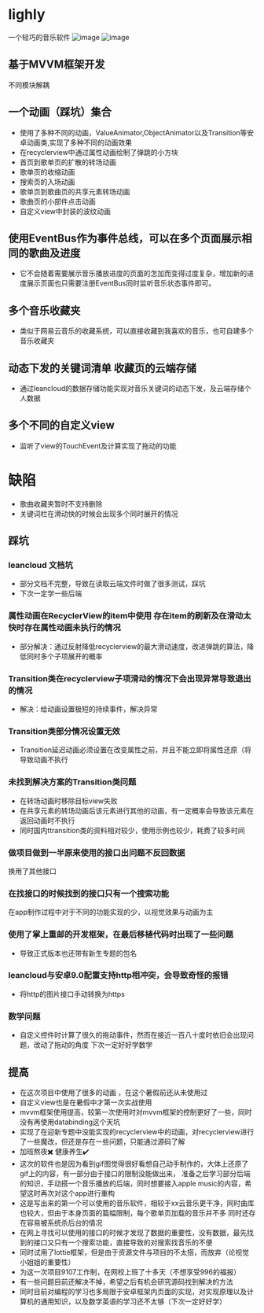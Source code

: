# lighly
一个轻巧的音乐软件
![image](https://github.com/zixuanA/lighly/blob/master/Screenshot_1566653940.png)
![image](https://github.com/zixuanA/lighly/blob/master/Screenshot_1566654040.png)

## 基于MVVM框架开发
  不同模块解耦
  
## 一个动画（踩坑）集合
  * 使用了多种不同的动画，ValueAnimator,ObjectAnimator以及Transition等安卓动画类,实现了多种不同的动画效果
  * 在recyclerview中通过属性动画绘制了弹跳的小方块
  * 首页到歌单页的扩散的转场动画
  * 歌单页的收缩动画
  * 搜索页的入场动画
  * 歌单页到歌曲页的共享元素转场动画
  * 歌曲页的小部件点击动画
  * 自定义view中封装的波纹动画

## 使用EventBus作为事件总线，可以在多个页面展示相同的歌曲及进度
*  它不会随着需要展示音乐播放进度的页面的怎加而变得过度复杂，增加新的进度展示页面也只需要注册EventBus同时监听音乐状态事件即可。

## 多个音乐收藏夹
*  类似于网易云音乐的收藏系统，可以直接收藏到我喜欢的音乐，也可自建多个音乐收藏夹
  
## 动态下发的关键词清单 收藏页的云端存储
*  通过leancloud的数据存储功能实现对音乐关键词的动态下发，及云端存储个人数据

## 多个不同的自定义view
*   监听了view的TouchEvent及计算实现了拖动的功能
   
# 缺陷
* 歌曲收藏夹暂时不支持删除
* 关键词栏在滑动快的时候会出现多个同时展开的情况

## 踩坑
### leancloud 文档坑
* 部分文档不完整，导致在读取云端文件时做了很多测试，踩坑
* 下次一定学一些后端

### 属性动画在RecyclerView的item中使用 存在item的刷新及在滑动太快时存在属性动画未执行的情况
* 部分解决：通过反射降低recyclerview的最大滑动速度，改进弹跳的算法，降低同时多个子项展开的概率

### Transition类在recyclerview子项滑动的情况下会出现异常导致退出的情况
* 解决：给动画设置极短的持续事件，解决异常

### Transition类部分情况设置无效
* Transition延迟动画必须设置在改变属性之前，并且不能立即将属性还原（将导致动画不执行

### 未找到解决方案的Transition类问题
* 在转场动画时移除目标view失败
* 在共享元素的转场动画后该元素进行其他的动画，有一定概率会导致该元素在返回动画时不执行
* 同时国内ttransition类的资料相对较少，使用示例也较少，耗费了较多时间

### 做项目做到一半原来使用的接口出问题不反回数据
换用了其他接口

### 在找接口的时候找到的接口只有一个搜索功能
在app制作过程中对于不同的功能实现的少，以视觉效果与动画为主

### 使用了掌上重邮的开发框架，在最后移植代码时出现了一些问题
* 导致正式版本也还带有新生专题的包名

### leancloud与安卓9.0配置支持http相冲突，会导致奇怪的报错
* 将http的图片接口手动转换为https

### 数学问题
* 自定义控件时计算了很久的拖动事件，然而在接近一百八十度时依旧会出现问题，改动了拖动的角度
下次一定好好学数学

## 提高
* 在这次项目中使用了很多的动画 ，在这个暑假前还从未使用过
* 自定义view也是在暑假中才第一次实战使用
* mvvm框架使用提高，较第一次使用时对mvvm框架的控制更好了一些，同时没有再使用databinding这个天坑
* 实现了在迎新专题中没能实现的recyclerview中的动画，对recyclerview进行了一些魔改，但还是存在一些问题，只能通过源码了解
* 加班熬夜✖️ 健康养生✔️
* 这次的软件也是因为看到gif图觉得很好看想自己动手制作的，大体上还原了gif上的内容，有一部分由于接口的限制没能做出来，
准备之后学习部分后端的知识，手动搭一个音乐播放的后端，同时想要接入apple music的内容，希望这时再次对这个app进行重构
* 这是写出来的第一个可以使用的音乐软件，相较于xx云音乐更干净，同时曲库也较大，但由于本身页面的篇幅限制，每个歌单页加载的音乐并不多
同时还存在容易被系统杀后台的情况
* 在网上寻找可以使用的接口的时候才发现了数据的重要性，没有数据，最先找到的接口又只有一个搜索功能，直接导致的对搜索找音乐的不便
* 同时试用了lottie框架，但是由于资源文件与项目的不太搭，而放弃（论视觉小姐姐的重要性）
* 为这一次项目9107工作制，在网校上班了十多天（不想享受996的福报）
* 有一些问题目前还解决不掉，希望之后有机会研究源码找到解决的方法
* 同时目前对编程的学习也多局限于安卓框架内页面的实现，对实现原理以及计算机的通用知识，以及数学英语的学习还不太够（下次一定好好学）

